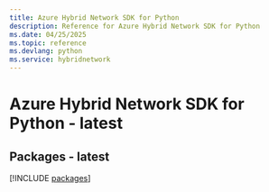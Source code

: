 ```yaml
---
title: Azure Hybrid Network SDK for Python
description: Reference for Azure Hybrid Network SDK for Python
ms.date: 04/25/2025
ms.topic: reference
ms.devlang: python
ms.service: hybridnetwork
---
```

# Azure Hybrid Network SDK for Python - latest
## Packages - latest
[!INCLUDE [packages](hybrid-network-index.md)]